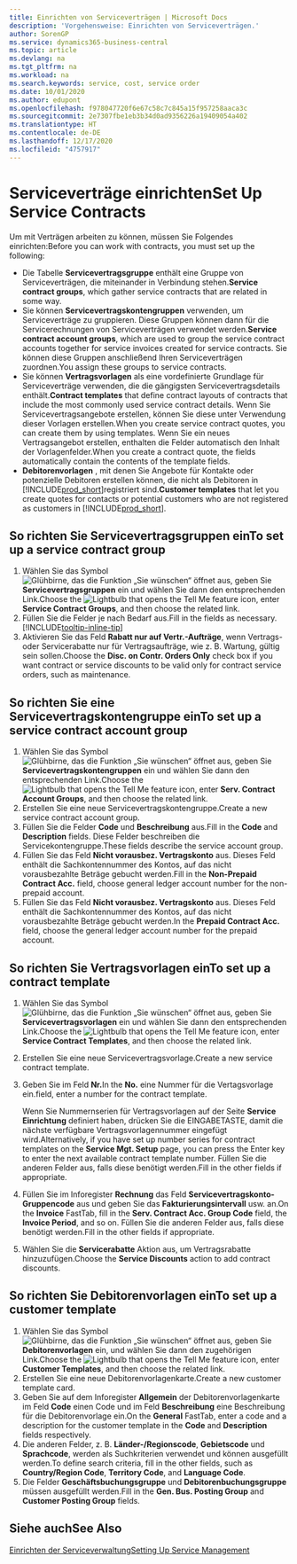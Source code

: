 ```yaml
---
title: Einrichten von Serviceverträgen | Microsoft Docs
description: 'Vorgehensweise: Einrichten von Serviceverträgen.'
author: SorenGP
ms.service: dynamics365-business-central
ms.topic: article
ms.devlang: na
ms.tgt_pltfrm: na
ms.workload: na
ms.search.keywords: service, cost, service order
ms.date: 10/01/2020
ms.author: edupont
ms.openlocfilehash: f978047720f6e67c58c7c845a15f957258aaca3c
ms.sourcegitcommit: 2e7307fbe1eb3b34d0ad9356226a19409054a402
ms.translationtype: HT
ms.contentlocale: de-DE
ms.lasthandoff: 12/17/2020
ms.locfileid: "4757917"
---
```

# <a name="set-up-service-contracts"></a><span data-ttu-id="e90d7-103">Serviceverträge einrichten</span><span class="sxs-lookup"><span data-stu-id="e90d7-103">Set Up Service Contracts</span></span>
<span data-ttu-id="e90d7-104">Um mit Verträgen arbeiten zu können, müssen Sie Folgendes einrichten:</span><span class="sxs-lookup"><span data-stu-id="e90d7-104">Before you can work with contracts, you must set up the following:</span></span> 

* <span data-ttu-id="e90d7-105">Die Tabelle **Servicevertragsgruppe** enthält eine Gruppe von Serviceverträgen, die miteinander in Verbindung stehen.</span><span class="sxs-lookup"><span data-stu-id="e90d7-105">**Service contract groups**, which gather service contracts that are related in some way.</span></span>
* <span data-ttu-id="e90d7-106">Sie können **Servicevertragskontengruppen** verwenden, um Serviceverträge zu gruppieren. Diese Gruppen können dann für die Servicerechnungen von Serviceverträgen verwendet werden.</span><span class="sxs-lookup"><span data-stu-id="e90d7-106">**Service contract account groups**, which are used to group the service contract accounts together for service invoices created for service contracts.</span></span> <span data-ttu-id="e90d7-107">Sie können diese Gruppen anschließend Ihren Serviceverträgen zuordnen.</span><span class="sxs-lookup"><span data-stu-id="e90d7-107">You assign these groups to service contracts.</span></span>  
* <span data-ttu-id="e90d7-108">Sie können **Vertragsvorlagen** als eine vordefinierte Grundlage für Serviceverträge verwenden, die die gängigsten Servicevertragsdetails enthält.</span><span class="sxs-lookup"><span data-stu-id="e90d7-108">**Contract templates** that define contract layouts of contracts that include the most commonly used service contract details.</span></span> <span data-ttu-id="e90d7-109">Wenn Sie Servicevertragsangebote erstellen, können Sie diese unter Verwendung dieser Vorlagen erstellen.</span><span class="sxs-lookup"><span data-stu-id="e90d7-109">When you create service contract quotes, you can create them by using templates.</span></span> <span data-ttu-id="e90d7-110">Wenn Sie ein neues Vertragsangebot erstellen, enthalten die Felder automatisch den Inhalt der Vorlagenfelder.</span><span class="sxs-lookup"><span data-stu-id="e90d7-110">When you create a contract quote, the fields automatically contain the contents of the template fields.</span></span>
* <span data-ttu-id="e90d7-111">**Debitorenvorlagen** , mit denen Sie Angebote für Kontakte oder potenzielle Debitoren erstellen können, die nicht als Debitoren in [!INCLUDE[prod_short](includes/prod_short.md)]registriert sind.</span><span class="sxs-lookup"><span data-stu-id="e90d7-111">**Customer templates** that let you create quotes for contacts or potential customers who are not registered as customers in [!INCLUDE[prod_short](includes/prod_short.md)].</span></span>  

## <a name="to-set-up-a-service-contract-group"></a><span data-ttu-id="e90d7-112">So richten Sie Servicevertragsgruppen ein</span><span class="sxs-lookup"><span data-stu-id="e90d7-112">To set up a service contract group</span></span>  
1. <span data-ttu-id="e90d7-113">Wählen Sie das Symbol ![Glühbirne, das die Funktion „Sie wünschen“ öffnet](media/ui-search/search_small.png "Was möchten Sie tun?") aus, geben Sie **Servicevertragsgruppen** ein und wählen Sie dann den entsprechenden Link.</span><span class="sxs-lookup"><span data-stu-id="e90d7-113">Choose the ![Lightbulb that opens the Tell Me feature](media/ui-search/search_small.png "Tell me what you want to do") icon, enter **Service Contract Groups**, and then choose the related link.</span></span>  
2. <span data-ttu-id="e90d7-114">Füllen Sie die Felder je nach Bedarf aus.</span><span class="sxs-lookup"><span data-stu-id="e90d7-114">Fill in the fields as necessary.</span></span> [!INCLUDE[tooltip-inline-tip](includes/tooltip-inline-tip_md.md)]
3. <span data-ttu-id="e90d7-115">Aktivieren Sie das Feld **Rabatt nur auf Vertr.-Aufträge**, wenn Vertrags- oder Servicerabatte nur für Vertragsaufträge, wie z. B. Wartung, gültig sein sollen.</span><span class="sxs-lookup"><span data-stu-id="e90d7-115">Choose the **Disc. on Contr. Orders Only** check box if you want contract or service discounts to be valid only for contract service orders, such as maintenance.</span></span>  

## <a name="to-set-up-a-service-contract-account-group"></a><span data-ttu-id="e90d7-116">So richten Sie eine Servicevertragskontengruppe ein</span><span class="sxs-lookup"><span data-stu-id="e90d7-116">To set up a service contract account group</span></span>  
1. <span data-ttu-id="e90d7-117">Wählen Sie das Symbol ![Glühbirne, das die Funktion „Sie wünschen“ öffnet](media/ui-search/search_small.png "Was möchten Sie tun?") aus, geben Sie **Servicevertragskontengruppen** ein und wählen Sie dann den entsprechenden Link.</span><span class="sxs-lookup"><span data-stu-id="e90d7-117">Choose the ![Lightbulb that opens the Tell Me feature](media/ui-search/search_small.png "Tell me what you want to do") icon, enter **Serv. Contract Account Groups**, and then choose the related link.</span></span>  
2. <span data-ttu-id="e90d7-118">Erstellen Sie eine neue Servicevertragskontengruppe.</span><span class="sxs-lookup"><span data-stu-id="e90d7-118">Create a new service contract account group.</span></span>   
3. <span data-ttu-id="e90d7-119">Füllen Sie die Felder **Code** und **Beschreibung** aus.</span><span class="sxs-lookup"><span data-stu-id="e90d7-119">Fill in the **Code** and **Description** fields.</span></span> <span data-ttu-id="e90d7-120">Diese Felder beschreiben die Servicekontengruppe.</span><span class="sxs-lookup"><span data-stu-id="e90d7-120">These fields describe the service account group.</span></span>  
4. <span data-ttu-id="e90d7-121">Füllen Sie das Feld **Nicht vorausbez. Vertragskonto** aus. Dieses Feld enthält die Sachkontennummer des Kontos, auf das nicht vorausbezahlte Beträge gebucht werden.</span><span class="sxs-lookup"><span data-stu-id="e90d7-121">Fill in the **Non-Prepaid Contract Acc.** field, choose general ledger account number for the non-prepaid account.</span></span>  
5. <span data-ttu-id="e90d7-122">Füllen Sie das Feld **Nicht vorausbez. Vertragskonto** aus. Dieses Feld enthält die Sachkontennummer des Kontos, auf das nicht vorausbezahlte Beträge gebucht werden.</span><span class="sxs-lookup"><span data-stu-id="e90d7-122">In the **Prepaid Contract Acc.** field, choose the general ledger account number for the prepaid account.</span></span>  

## <a name="to-set-up-a-contract-template"></a><span data-ttu-id="e90d7-123">So richten Sie Vertragsvorlagen ein</span><span class="sxs-lookup"><span data-stu-id="e90d7-123">To set up a contract template</span></span>  
1. <span data-ttu-id="e90d7-124">Wählen Sie das Symbol ![Glühbirne, das die Funktion „Sie wünschen“ öffnet](media/ui-search/search_small.png "Was möchten Sie tun?") aus, geben Sie **Servicevertragsvorlagen** ein und wählen Sie dann den entsprechenden Link.</span><span class="sxs-lookup"><span data-stu-id="e90d7-124">Choose the ![Lightbulb that opens the Tell Me feature](media/ui-search/search_small.png "Tell me what you want to do") icon, enter **Service Contract Templates**, and then choose the related link.</span></span>  
2. <span data-ttu-id="e90d7-125">Erstellen Sie eine neue Servicevertragsvorlage.</span><span class="sxs-lookup"><span data-stu-id="e90d7-125">Create a new service contract template.</span></span>  
3. <span data-ttu-id="e90d7-126">Geben Sie im Feld **Nr.**</span><span class="sxs-lookup"><span data-stu-id="e90d7-126">In the **No.**</span></span> <span data-ttu-id="e90d7-127">eine Nummer für die Vertagsvorlage ein.</span><span class="sxs-lookup"><span data-stu-id="e90d7-127">field, enter a number for the contract template.</span></span>  
  
     <span data-ttu-id="e90d7-128">Wenn Sie Nummernserien für Vertragsvorlagen auf der Seite **Service Einrichtung** definiert haben, drücken Sie die EINGABETASTE, damit die nächste verfügbare Vertragsvorlagennummer eingefügt wird.</span><span class="sxs-lookup"><span data-stu-id="e90d7-128">Alternatively, if you have set up number series for contract templates on the **Service Mgt. Setup** page, you can press the Enter key to enter the next available contract template number.</span></span> <span data-ttu-id="e90d7-129">Füllen Sie die anderen Felder aus, falls diese benötigt werden.</span><span class="sxs-lookup"><span data-stu-id="e90d7-129">Fill in the other fields if appropriate.</span></span>  
  
4. <span data-ttu-id="e90d7-130">Füllen Sie im Inforegister **Rechnung** das Feld **Servicevertragskonto-Gruppencode** aus und geben Sie das **Fakturierungsintervall** usw. an.</span><span class="sxs-lookup"><span data-stu-id="e90d7-130">On the **Invoice** FastTab, fill in the **Serv. Contract Acc. Group Code** field, the **Invoice Period**, and so on.</span></span> <span data-ttu-id="e90d7-131">Füllen Sie die anderen Felder aus, falls diese benötigt werden.</span><span class="sxs-lookup"><span data-stu-id="e90d7-131">Fill in the other fields if appropriate.</span></span>  
5. <span data-ttu-id="e90d7-132">Wählen Sie die **Servicerabatte** Aktion aus, um Vertragsrabatte hinzuzufügen.</span><span class="sxs-lookup"><span data-stu-id="e90d7-132">Choose the **Service Discounts** action to add contract discounts.</span></span>  

## <a name="to-set-up-a-customer-template"></a><span data-ttu-id="e90d7-133">So richten Sie Debitorenvorlagen ein</span><span class="sxs-lookup"><span data-stu-id="e90d7-133">To set up a customer template</span></span>  
1. <span data-ttu-id="e90d7-134">Wählen Sie das Symbol ![Glühbirne, das die Funktion „Sie wünschen“ öffnet](media/ui-search/search_small.png "Was möchten Sie tun?") aus, geben Sie **Debitorenvorlagen** ein, und wählen Sie dann den zugehörigen Link.</span><span class="sxs-lookup"><span data-stu-id="e90d7-134">Choose the ![Lightbulb that opens the Tell Me feature](media/ui-search/search_small.png "Tell me what you want to do") icon, enter **Customer Templates**, and then choose the related link.</span></span>  
2. <span data-ttu-id="e90d7-135">Erstellen Sie eine neue Debitorenvorlagenkarte.</span><span class="sxs-lookup"><span data-stu-id="e90d7-135">Create a new customer template card.</span></span>  
3. <span data-ttu-id="e90d7-136">Geben Sie auf dem Inforegister **Allgemein** der Debitorenvorlagenkarte im Feld **Code** einen Code und im Feld **Beschreibung** eine Beschreibung für die Debitorenvorlage ein.</span><span class="sxs-lookup"><span data-stu-id="e90d7-136">On the **General** FastTab, enter a code and a description for the customer template in the **Code** and **Description** fields respectively.</span></span> 
4. <span data-ttu-id="e90d7-137">Die anderen Felder, z. B. **Länder-/Regionscode**, **Gebietscode** und **Sprachcode**, werden als Suchkriterien verwendet und können ausgefüllt werden.</span><span class="sxs-lookup"><span data-stu-id="e90d7-137">To define search criteria, fill in the other fields, such as **Country/Region Code**, **Territory Code**, and **Language Code**.</span></span>  
5. <span data-ttu-id="e90d7-138">Die Felder **Geschäftsbuchungsgruppe** und **Debitorenbuchungsgruppe** müssen ausgefüllt werden.</span><span class="sxs-lookup"><span data-stu-id="e90d7-138">Fill in the **Gen. Bus. Posting Group** and **Customer Posting Group** fields.</span></span>  

## <a name="see-also"></a><span data-ttu-id="e90d7-139">Siehe auch</span><span class="sxs-lookup"><span data-stu-id="e90d7-139">See Also</span></span>
[<span data-ttu-id="e90d7-140">Einrichten der Serviceverwaltung</span><span class="sxs-lookup"><span data-stu-id="e90d7-140">Setting Up Service Management</span></span>](service-setup-service.md)